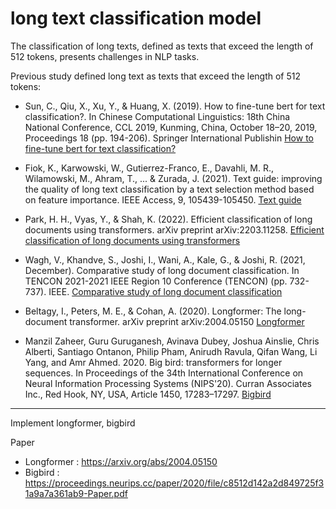 # long text classification model


The classification of long texts, defined as texts that exceed the length of 512 tokens, presents challenges in NLP tasks. 

Previous study defined long text as texts that exceed the length of 512 tokens: 
* Sun, C., Qiu, X., Xu, Y., & Huang, X. (2019). How to fine-tune bert for text classification?. In Chinese Computational Linguistics: 18th China National Conference, CCL 2019, Kunming, China, October 18–20, 2019, Proceedings 18 (pp. 194-206). Springer International Publishin
  [How to fine-tune bert for text classification?](https://arxiv.org/abs/1905.05583)


* Fiok, K., Karwowski, W., Gutierrez-Franco, E., Davahli, M. R., Wilamowski, M., Ahram, T., ... & Zurada, J. (2021). Text guide: improving the quality of long text classification by a text selection method based on feature importance. IEEE Access, 9, 105439-105450.
[Text guide](https://ieeexplore.ieee.org/document/9494560)
  
* Park, H. H., Vyas, Y., & Shah, K. (2022). Efficient classification of long documents using transformers. arXiv preprint arXiv:2203.11258.
[Efficient classification of long documents using transformers](https://arxiv.org/abs/2203.11258)

  
* Wagh, V., Khandve, S., Joshi, I., Wani, A., Kale, G., & Joshi, R. (2021, December). Comparative study of long document classification. In TENCON 2021-2021 IEEE Region 10 Conference (TENCON) (pp. 732-737). IEEE.
[Comparative study of long document classification](https://ieeexplore.ieee.org/iel7/9707139/9707180/09707465.pdf)

* Beltagy, I., Peters, M. E., & Cohan, A. (2020). Longformer: The long-document transformer. arXiv preprint arXiv:2004.05150
[Longformer](https://arxiv.org/abs/2004.05150)

* Manzil Zaheer, Guru Guruganesh, Avinava Dubey, Joshua Ainslie, Chris Alberti, Santiago Ontanon, Philip Pham, Anirudh Ravula, Qifan Wang, Li Yang, and Amr Ahmed. 2020. Big bird: transformers for longer sequences. In Proceedings of the 34th International Conference on Neural Information Processing Systems (NIPS'20). Curran Associates Inc., Red Hook, NY, USA, Article 1450, 17283–17297.
[Bigbird](https://dl.acm.org/doi/abs/10.5555/3495724.3497174)



----------------------------------------------------------------
Implement longformer, bigbird

Paper 
* Longformer : https://arxiv.org/abs/2004.05150
* Bigbird : https://proceedings.neurips.cc/paper/2020/file/c8512d142a2d849725f31a9a7a361ab9-Paper.pdf
